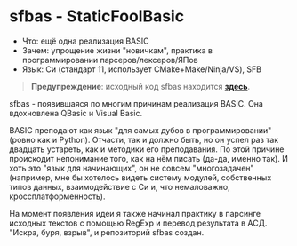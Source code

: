 # sfbas - StaticFoolBasic

* Что: ещё одна реализация BASIC
* Зачем: упрощение жизни "новичкам", практика в программировании парсеров/лексеров/ЯПов
* Язык: Си (стандарт 11, использует CMake+Make/Ninja/VS), SFB

> **Предупреждение**: исходный код sfbas находится [**здесь**](https://github.com/steet-polezhaev-unoff/sfbas).

sfbas - появившаяся по многим причинам реализация BASIC. Она вдохновлена QBasic и Visual Basic.

BASIC преподают как язык "для самых дубов в программировании" (ровно как и Python). Отчасти, так и должно быть, но он успел раз так двадцать устареть, как и методики его преподавания. По этой причине проискодит непонимание того, как на нём писать (да-да, именно так). И хоть это "язык для начинающих", он не совсем "многозадачен" (например, мне бы хотелось видеть систему модулей, собственных типов данных, взаимодействие с Си и, что немаловажно, кроссплатформенность).

На момент появления идеи я также начинал практику в парсинге исходных текстов с помощью RegExp и перевод результата в АСД. "Искра, буря, взрыв", и репозиторий sfbas создан.
